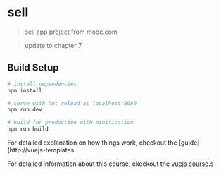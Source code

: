 # sell

> sell app project from mooc.com

> update to chapter 7

## Build Setup

``` bash
# install dependencies
npm install

# serve with hot reload at localhost:8080
npm run dev

# build for production with minification
npm run build
```

For detailed explanation on how things work, checkout the [guide](http://vuejs-templates.

For detailed information about this course, ckeckout the [vuejs course](http://coding.imooc.com/learn/list/74.html).s
